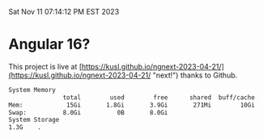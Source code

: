 Sat Nov 11 07:14:12 PM EST 2023

# Angular 16?


This project is live at [https://kusl.github.io/ngnext-2023-04-21/](https://kusl.github.io/ngnext-2023-04-21/ "next!") thanks to Github.

```bash
System Memory
               total        used        free      shared  buff/cache   available
Mem:            15Gi       1.8Gi       3.9Gi       271Mi        10Gi        13Gi
Swap:          8.0Gi          0B       8.0Gi
System Storage
1.3G	.
```
```bash
